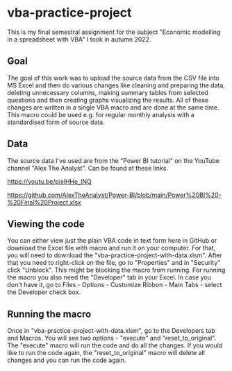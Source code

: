# vba-practice-project
This is my final semestral assignment for the subject "Economic modelling in a spreadsheet with VBA" I took in autumn 2022. 

## Goal
The goal of this work was to upload the source data from the CSV file into MS Excel and then do various changes like cleaning and preparing the data, deleting unnecessary columns, making summary tables from selected questions and then creating graphs visualizing the results. All of these changes are written in a single VBA macro and are done at the same time. 
This macro could be used e.g. for regular monthly analysis with a standardised form of source data. 

## Data
The source data I've used are from the "Power BI tutorial" on the YouTube channel "Alex The Analyst". Can be found at these links. 

https://youtu.be/pixlHHe_lNQ 

https://github.com/AlexTheAnalyst/Power-BI/blob/main/Power%20BI%20-%20Final%20Project.xlsx 

## Viewing the code
You can either view just the plain VBA code in text form here in GitHub or download the Excel file with macro and run it on your computer. For that, you will need to download the "vba-practice-project-with-data.xlsm". After that you need to right-click on the file, go to "Properties" and in "Security" click "Unblock". This might be blocking the macro from running. For running the macro you also need the "Developer" tab in your Excel. In case you don't have it, go to Files - Options - Customize Ribbon - Main Tabs - select the Developer check box.

## Running the macro
Once in "vba-practice-project-with-data.xlsm", go to the Developers tab and Macros. You will see two options - "execute" and "reset_to_original". The "execute" macro will run the code and do all the changes. If you would like to run the code again, the "reset_to_original" macro will delete all changes and you can run the code again. 
